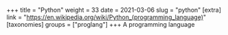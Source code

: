 +++
title = "Python"
weight = 33
date = 2021-03-06
slug = "python"
[extra]
link = "https://en.wikipedia.org/wiki/Python_(programming_language)"
[taxonomies]
groups = ["proglang"]
+++
A programming language

